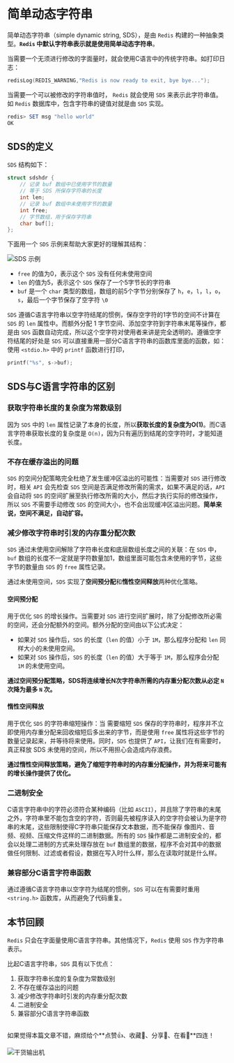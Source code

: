 # 简单动态字符串

简单动态字符串（simple dynamic string, SDS），是由 `Redis` 构建的一种抽象类型。**`Redis` 中默认字符串表示就是使用简单动态字符串**。

当需要一个无须进行修改的字面量时，就会使用C语言中的传统字符串。如打印日志：

```powershell
redisLog(REDIS_WARNING,"Redis is now ready to exit, bye bye...");
```

当需要一个可以被修改的字符串值时， `Redis` 就会使用 `SDS` 来表示此字符串值。如 `Redis` 数据库中，包含字符串的键值对就是由 `SDS` 实现。

```powershell
redis> SET msg "hello world"
OK
```

## SDS的定义

`SDS` 结构如下：

```c
struct sdshdr {
    // 记录 buf 数组中已使用字节的数量
    // 等于 SDS 所保存字符串的长度
    int len;
    // 记录 buf 数组中未使用字节的数量
    int free;
    // 字节数组，用于保存字符串
    char buf[];
};
```

下面用一个 `SDS` 示例来帮助大家更好的理解其结构：

![SDS 示例](https://img.zhangpeng.site/2022/redis/1.png)

- `free` 的值为0，表示这个 `SDS` 没有任何未使用空间
- `len` 的值为5，表示这个 `SDS` 保存了一个5字节长的字符串
- `buf` 是一个 `char` 类型的数组，数组的前5个字节分别保存了 `h`，`e`，`l`，`l`，`o`，`s`，最后一个字节保存了空字符 `\0`

`SDS` 遵循C语言字符串以空字符结尾的惯例，保存空字符的1字节的空间不计算在 `SDS` 的 `len` 属性中。而额外分配 1 字节空间、添加空字符到字符串末尾等操作，都是由 `SDS` 函数自动完成，所以这个空字符对使用者来讲是完全透明的。遵循空字符结尾的好处是 `SDS` 可以直接重用一部分C语言字符串的函数库里面的函数，如：使用 `<stdio.h>` 中的 `printf` 函数进行打印，

```c
printf("%s", s->buf);
```

## SDS与C语言字符串的区别

### 获取字符串长度的复杂度为常数级别

因为 `SDS` 中的 `len` 属性记录了本身的长度，所以**获取长度的复杂度为O(1)**。而C语言字符串获取长度的复杂度是 `O(n)`，因为只有遍历到结尾的空字符时，才能知道长度。

### 不存在缓存溢出的问题

`SDS` 的空间分配策略完全杜绝了发生缓冲区溢出的可能性：当需要对 `SDS` 进行修改时，相关 `API` 会先检查 `SDS` 空间是否满足修改所需的需求，如果不满足的话，`API` 会自动将 `SDS` 的空间扩展至执行修改所需的大小，然后才执行实际的修改操作，所以 `SDS` 不需要手动修改 `SDS` 的空间大小，也不会出现缓冲区溢出问题。**简单来说，空间不满足，自动扩容。**

### 减少修改字符串时引发的内存重分配次数

`SDS` 通过未使用空间解除了字符串长度和底层数组长度之间的关联：在 `SDS` 中，`buf` 数组的长度不一定就是字符数量加1，数组里面可能包含未使用的字节，这些字节的数量由 `SDS` 的 `free` 属性记录。

通过未使用空间，`SDS` 实现了**空间预分配**和**惰性空间释放**两种优化策略。

#### 空间预分配

用于优化 `SDS` 的增长操作。当需要对 `SDS` 进行空间扩展时，除了分配修改所必需的空间，还会分配额外的空间。额外分配的空间由以下公式决定：

- 如果对 `SDS` 操作后，`SDS` 的长度（`len` 的值）小于 `1M`，那么程序分配和 `len` 同样大小的未使用空间。
- 如果对 `SDS` 操作后，`SDS` 的长度（`len` 的值）大于等于 `1M`，那么程序会分配 `1M` 的未使用空间。

**通过空间预分配策略，SDS将连续增长N次字符串所需的内存重分配次数从必定 `N` 次降为最多 `N` 次。**

#### 惰性空间释放

用于优化 `SDS` 的字符串缩短操作：当 需要缩短 `SDS` 保存的字符串时，程序并不立即使用内存重分配来回收缩短后多出来的字节，而是使用 `free` 属性将这些字节的数量记录起来，并等待将来使用。同时，`SDS` 也提供了 `API`，让我们在有需要时，真正释放 SDS 未使用的空间，所以不用担心会造成内存浪费。

**通过惰性空间释放策略，避免了缩短字符串时的内存重分配操作，并为将来可能有的增长操作提供了优化。**

### 二进制安全

C语言字符串中的字符必须符合某种编码（比如 `ASCII`），并且除了字符串的末尾之外，字符串里不能包含空的字符，否则最先被程序读入的空字符会被认为是字符串的末尾，这些限制使得C字符串只能保存文本数据，而不能保存 像图片、音频、视频、压缩文件这样的二进制数据。所有的 `SDS` 操作都是二进制安全的，都会以处理二进制的方式来处理存放在 `buf` 数组里的数据，程序不会对其中的数据做任何限制、过滤或者假设，数据在写入时什么样，那么在读取时就是什么样。

### 兼容部分C语言字符串函数

通过遵循C语言字符串以空字符为结尾的惯例，`SDS` 可以在有需要时重用 `<string.h>` 函数库，从而避免了代码重复。

## 本节回顾

`Redis` 只会在字面量使用C语言字符串。其他情况下，`Redis` 使用 `SDS` 作为字符串表示。

比起C语言字符串，`SDS` 具有以下优点：

1. 获取字符串长度的复杂度为常数级别
2. 不存在缓存溢出的问题
3. 减少修改字符串时引发的内存重分配次数
4. 二进制安全
5. 兼容部分C语言字符串函数

##

如果觉得本篇文章不错，麻烦给个**点赞👍、收藏🌟、分享👊、在看👀**四连！

![干货输出机](https://img.zhangpeng.site/wechat/qrcode.jpg)